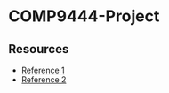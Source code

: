 # COMP9444-Project

## Resources
- [Reference 1](https://github.com/avishshah11/FaceMask-Detection)
- [Reference 2](https://github.com/AI-TECHED/Face-Mask-Detection)